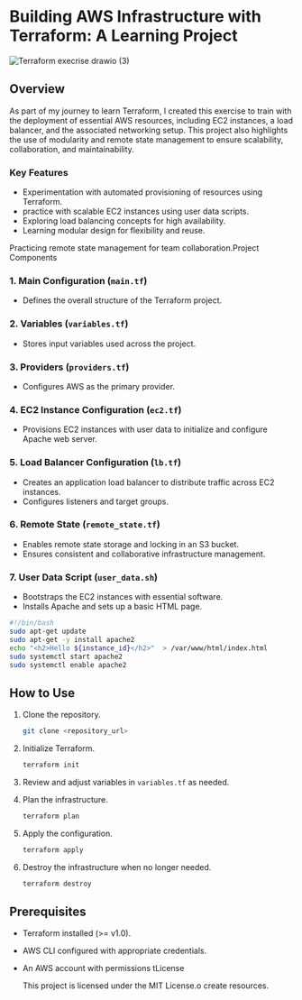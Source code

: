 # Building AWS Infrastructure with Terraform: A Learning Project
![Terraform execrise drawio (3)](https://github.com/user-attachments/assets/36186e46-b29d-473f-aaac-4045d2c3cadf)
## Overview

As part of my journey to learn Terraform, I created this exercise to train with the deployment of essential AWS resources, including EC2 instances, a load balancer, and the associated networking setup. This project also highlights the use of modularity and remote state management to ensure scalability, collaboration, and maintainability.

### Key Features

- Experimentation with automated provisioning of resources using Terraform.
- practice with scalable EC2 instances using user data scripts.
- Exploring load balancing concepts for high availability.
- Learning modular design for flexibility and reuse.

Practicing remote state management for team collaboration.Project Components

### 1. **Main Configuration** (`main.tf`)

- Defines the overall structure of the Terraform project.

### 2. **Variables** (`variables.tf`)

- Stores input variables used across the project.

### 3. **Providers** (`providers.tf`)

- Configures AWS as the primary provider.

### 4. **EC2 Instance Configuration** (`ec2.tf`)

- Provisions EC2 instances with user data to initialize and configure Apache web server.

### 5. **Load Balancer Configuration** (`lb.tf`)

- Creates an application load balancer to distribute traffic across EC2 instances.
- Configures listeners and target groups.

### 6. **Remote State** (`remote_state.tf`)

- Enables remote state storage and locking in an S3 bucket.
- Ensures consistent and collaborative infrastructure management.

### 7. **User Data Script** (`user_data.sh`)

- Bootstraps the EC2 instances with essential software.
- Installs Apache and sets up a basic HTML page.

```bash
#!/bin/bash
sudo apt-get update
sudo apt-get -y install apache2
echo "<h2>Hello ${instance_id}</h2>"  > /var/www/html/index.html
sudo systemctl start apache2
sudo systemctl enable apache2
```

## How to Use

1. Clone the repository.

   ```bash
   git clone <repository_url>
   ```

2. Initialize Terraform.

   ```bash
   terraform init
   ```

3. Review and adjust variables in `variables.tf` as needed.

4. Plan the infrastructure.

   ```bash
   terraform plan
   ```

5. Apply the configuration.

   ```bash
   terraform apply
   ```

6. Destroy the infrastructure when no longer needed.

   ```bash
   terraform destroy
   ```

## Prerequisites

- Terraform installed (>= v1.0).
- AWS CLI configured with appropriate credentials.
- An AWS account with permissions tLicense

  This project is licensed under the MIT License.o create resources.

##
